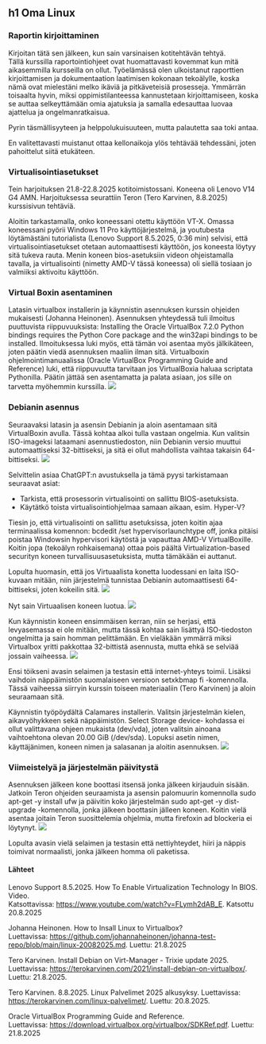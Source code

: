 ## h1 Oma Linux

### Raportin kirjoittaminen
Kirjoitan tätä sen jälkeen, kun sain varsinaisen kotitehtävän tehtyä.  
Tällä kurssilla raportointiohjeet ovat huomattavasti kovemmat kun mitä aikasemmilla kursseilla on ollut. Työelämässä olen ulkoistanut raporttien kirjoittamisen ja dokumentaation laatimisen kokonaan tekoälylle, koska nämä ovat mielestäni melko ikäviä ja pitkäveteisiä prosesseja. Ymmärrän toisaalta hyvin, miksi oppimistilanteessa kannustetaan kirjoittamiseen, koska se auttaa selkeyttämään omia ajatuksia ja samalla edesauttaa luovaa ajattelua ja ongelmanratkaisua.

Pyrin täsmällisyyteen ja helppolukuisuuteen, mutta palautetta saa toki antaa.

En valitettavasti muistanut ottaa kellonaikoja ylös tehtävää tehdessäni, joten pahoittelut siitä etukäteen.

### Virtualisointiasetukset
Tein harjoituksen 21.8-22.8.2025 kotitoimistossani. Koneena oli Lenovo V14 G4 AMN.
Harjoituksessa seurattiin Teron (Tero Karvinen, 8.8.2025) kurssisivun tehtäviä.

Aloitin tarkastamalla, onko koneessani otettu käyttöön VT-X. Omassa koneessani pyörii Windows 11 Pro käyttöjärjestelmä, ja youtubesta löytämästäni tutorialista (Lenovo Support 8.5.2025, 0:36 min) selvisi, että virtualisointiasetukset otetaan automaattisesti käyttöön, jos koneesta löytyy sitä tukeva rauta.
Menin koneen bios-asetuksiin videon ohjeistamalla tavalla, ja virtualisointi (nimetty AMD-V tässä koneessa) oli siellä tosiaan jo valmiiksi aktivoitu käyttöön.

### Virtual Boxin asentaminen

Latasin virtualbox installerin ja käynnistin asennuksen kurssin ohjeiden mukaisesti (Johanna Heinonen). Asennuksen yhteydessä tuli ilmoitus puuttuvista riippuvuuksista: Installing the Oracle VirtualBox 7.2.0 Python bindings requires the Python Core package and the win32api bindings to be installed. Ilmoituksessa luki myös, että tämän voi asentaa myös jälkikäteen, joten päätin viedä asennuksen maaliin ilman sitä. Virtualboxin ohjelmointimanuaalissa (Oracle VirtualBox Programming Guide and Reference) luki, että riippuvuutta tarvitaan jos VirtualBoxia haluaa scriptata Pythonilla. Päätin jättää sen asentamatta ja palata asiaan, jos sille on tarvetta myöhemmin kurssilla.
![](images/h1/missing_dependencies.jpg)

### Debianin asennus
Seuraavaksi latasin ja asensin Debianin ja aloin asentamaan sitä VirtualBoxin avulla. Tässä kohtaa alkoi tulla vastaan ongelmia. Kun valitsin ISO-imageksi lataamani asennustiedoston, niin Debianin versio muuttui automaattiseksi 32-bittiseksi, ja sitä ei ollut mahdollista vaihtaa takaisin 64-bittiseksi.
![](images/h1/32-bittinen.png)

 Selvittelin asiaa ChatGPT:n avustuksella ja tämä pyysi tarkistamaan seuraavat asiat:

  - Tarkista, että prosessorin virtualisointi on sallittu BIOS-asetuksista.
  - Käytätkö toista virtualisointiohjelmaa samaan aikaan, esim. Hyper-V?
  
Tiesin jo, että virtualisointi on sallittu asetuksissa, joten koitin ajaa terminaalissa komennon: bcdedit /set hypervisorlaunchtype off, jonka pitäisi poistaa Windowsin hypervisori käytöstä ja vapauttaa AMD-V VirtualBoxille.
Koitin jopa (tekoälyn rohkaisemana) ottaa pois päältä Virtualization-based securityn koneen turvallisuusasetuksista, mutta tämäkään ei auttanut.

Lopulta huomasin, että jos Virtuaalista konetta luodessani en laita ISO-kuvaan mitään, niin järjestelmä tunnistaa Debianin automaattisesti 64-bittiseksi, joten kokeilin sitä.
![](images/h1/64-bittinen.png)

Nyt sain Virtuaalisen koneen luotua.
![](images/h1/Debian13.png)

Kun käynnistin koneen ensimmäisen kerran, niin se herjasi, että levyasemassa ei ole mitään, mutta tässä kohtaa sain lisättyä ISO-tiedoston ongelmitta ja sain homman pelittämään. En vieläkään ymmärrä miksi Virtualbox yritti pakkottaa 32-bittistä asennusta, mutta ehkä se selviää jossain vaiheessa.
![](images/h1/ISO-file.png)

Ensi töikseni avasin selaimen ja testasin että internet-yhteys toimii. Lisäksi vaihdoin näppäimistön suomalaiseen versioon setxkbmap fi -komennolla. Tässä vaiheessa siirryin kurssin toiseen materiaaliin (Tero Karvinen) ja aloin seuraamaan sitä.

Käynnistin työpöydältä Calamares installerin. Valitsin järjestelmän kielen, aikavyöhykkeen sekä näppäimistön. Select Storage device- kohdassa ei ollut valittavana ohjeen mukaista (dev/vda), joten valitsin ainoana vaihtoehtona olevan 20.00 GiB (/dev/sda). Lopuksi asetin nimen, käyttäjänimen, koneen nimen ja salasanan ja aloitin asennuksen.
![](images/h1/summary.png)

### Viimeistelyä ja järjestelmän päivitystä
Asennuksen jälkeen kone boottasi itsensä jonka jälkeen kirjauduin sisään. Jatkoin Teron ohjeiden seuraamista ja asensin palomuurin komennolla sudo apt-get -y install ufw ja päivitin koko järjestelmän sudo apt-get -y dist-upgrade -komennolla, jonka jälkeen boottasin jälleen koneen. Koitin vielä asentaa joitain Teron suosittelemia ohjelmia, mutta firefoxin ad blockeria ei löytynyt.
![](/images/h1/ad%20blocker.png)

Lopulta avasin vielä selaimen ja testasin että nettiyhteydet, hiiri ja näppis toimivat normaalisti, jonka jälkeen homma oli paketissa.

#### Lähteet
Lenovo Support 8.5.2025. How To Enable Virtualization Technology In BIOS. Video.  
Katsottavissa: https://www.youtube.com/watch?v=FLymh2dAB_E. Katsottu 20.8.2025

Johanna Heinonen. How to Insall Linux to Virtualbox?  
Luettavissa: https://github.com/johannaheinonen/johanna-test-repo/blob/main/linux-20082025.md. Luettu: 21.8.2025

Tero Karvinen. Install Debian on Virt-Manager - Trixie update 2025.  
Luettavissa: https://terokarvinen.com/2021/install-debian-on-virtualbox/. Luettu: 21.8.2025.

Tero Karvinen. 8.8.2025. Linux Palvelimet 2025 alkusyksy. Luettavissa: https://terokarvinen.com/linux-palvelimet/. Luettu: 20.8.2025.

Oracle VirtualBox Programming Guide and Reference.  
Luettavissa: https://download.virtualbox.org/virtualbox/SDKRef.pdf. Luettu: 21.8.2025